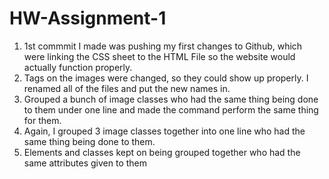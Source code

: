 # HW-Assignment-1

1. 1st commmit I made was pushing my first changes to Github, which were linking the CSS sheet to the HTML File so the website would actually function properly.
2. Tags on the images were changed, so they could show up properly. I renamed all of the files and put the new names in.
3. Grouped a bunch of image classes who had the same thing being done to them under one line and made the command perform the same thing for them.
4. Again, I grouped 3 image classes together into one line who had the same thing being done to them.
5. Elements and classes kept on being grouped together who had the same attributes given to them